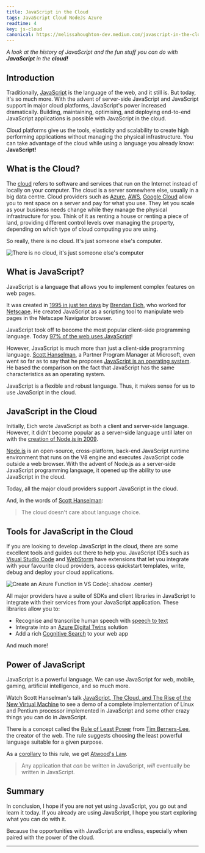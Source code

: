 ```yaml
---
title: JavaScript in the Cloud
tags: JavaScript Cloud NodeJs Azure
readtime: 4
key: js-cloud
canonical: https://melissahoughton-dev.medium.com/javascript-in-the-cloud-557917019455
---
```


_A look at the history of JavaScript and the fun stuff you can do with **JavaScript** in the **cloud!**_

## Introduction

Traditionally, [JavaScript](https://developer.mozilla.org/en-US/docs/Web/JavaScript) is the language of the web, and it still is. But today, it's so much more. With the advent of server-side JavaScript and JavaScript support in major cloud platforms, JavaScript's power increased dramatically. Building, maintaining, optimising, and deploying end-to-end JavaScript applications is possible with JavaScript in the cloud.

Cloud platforms give us the tools, elasticity and scalability to create high performing applications without managing the physical infrastructure. You can take advantage of the cloud while using a language you already know: **JavaScript!**

## What is the Cloud?

The [cloud](https://azure.microsoft.com/en-au/overview/what-is-the-cloud/) refers to software and services that run on the Internet instead of locally on your computer. The cloud is a server somewhere else, usually in a big data centre. Cloud providers such as [Azure](https://azure.microsoft.com/), [AWS](https://aws.amazon.com/), [Google Cloud](https://cloud.google.com/) allow you to rent space on a server and pay for what you use. They let you scale as your business needs change while they manage the physical infrastructure for you. Think of it as renting a house or renting a piece of land, providing different control levels over managing the property, depending on which type of cloud computing you are using.

So really, there is no cloud. It's just someone else's computer.

![There is no cloud, it's just someone else's computer](https://melissadevstorage.blob.core.windows.net/melissadevblob/js-cloud/ThereIsNoCloud.png)

## What is JavaScript?

JavaScript is a language that allows you to implement complex features on web pages.

It was created in [1995 in just ten days](http://speakingjs.com/es5/ch04.html) by [Brendan Eich](https://brendaneich.com/), who worked for [Netscape](https://isp.netscape.com/). He created JavaScript as a scripting tool to manipulate web pages in the Netscape Navigator browser.

JavaScript took off to become the most popular client-side programming language. Today [97% of the web uses JavaScript](https://w3techs.com/technologies/details/cp-javascript)!

However, JavaScript is much more than just a client-side programming language. [Scott Hanselman](https://www.hanselman.com/), a Partner Program Manager at Microsoft, even went so far as to say that he proposes [JavaScript is an operating system](https://youtu.be/msPocYnU0N4?t=2532). He based the comparison on the fact that JavaScript has the same characteristics as an operating system.

JavaScript is a flexible and robust language. Thus, it makes sense for us to use JavaScript in the cloud.

## JavaScript in the Cloud

Initially, Eich wrote JavaScript as both a client and server-side language. However, it didn't become popular as a server-side language until later on with the [creation of Node.js in 2009](https://nodejs.dev/learn/a-brief-history-of-nodejs).

[Node.js](https://nodejs.dev/) is an open-source, cross-platform, back-end JavaScript runtime environment that runs on the V8 engine and executes JavaScript code outside a web browser. With the advent of Node.js as a server-side JavaScript programming language, it opened up the ability to use JavaScript in the cloud.

Today, all the major cloud providers support JavaScript in the cloud.

And, in the words of [Scott Hanselman](https://www.hanselman.com/):

> The cloud doesn't care about language choice.

## Tools for JavaScript in the Cloud

If you are looking to develop JavaScript in the cloud, there are some excellent tools and guides out there to help you. JavaScript IDEs such as [Visual Studio Code](https://code.visualstudio.com/) and [WebStorm](https://www.jetbrains.com/webstorm/) have extensions that let you integrate with your favourite cloud providers, access quickstart templates, write, debug and deploy your cloud applications.

![Create an Azure Function in VS Code](https://melissadevstorage.blob.core.windows.net/melissadevblob/js-cloud/vscode-azfunc.gif){:.shadow .center}

All major providers have a suite of SDKs and client libraries in JavaScript to integrate with their services from your JavaScript application. These libraries allow you to:

- Recognise and transcribe human speech with [speech to text](https://docs.microsoft.com/en-us/azure/cognitive-services/speech-service/get-started-speech-to-text?tabs=windowsinstall&pivots=programming-language-browserjs)
- Integrate into an [Azure Digital Twins](https://docs.microsoft.com/en-us/azure/digital-twins/overview) solution
- Add a rich [Cognitive Search](https://docs.microsoft.com/en-au/azure/search/search-what-is-azure-search) to your web app

And much more!

## Power of JavaScript

JavaScript is a powerful language. We can use JavaScript for web, mobile, gaming, artificial intelligence, and so much more.

Watch Scott Hanselman's talk [JavaScript, The Cloud, and The Rise of the New Virtual Machine](https://youtu.be/msPocYnU0N4) to see a demo of a complete implementation of Linux and Pentium processor implemented in JavaScript and some other crazy things you can do in JavaScript.

There is a concept called the [Rule of Least Power](https://www.w3.org/2001/tag/doc/leastPower.html) from [Tim Berners-Lee](https://www.w3.org/People/Berners-Lee/), the creator of the web. The rule suggests choosing the least powerful language suitable for a given purpose.

As a [corollary](https://www.merriam-webster.com/dictionary/corollary) to this rule, we get [Atwood's Law](https://blog.codinghorror.com/the-principle-of-least-power/).

> Any application that _can_ be written in JavaScript, _will_ eventually be written in JavaScript.

## Summary

In conclusion, I hope if you are not yet using JavaScript, you go out and learn it today. If you already are using JavaScript, I hope you start exploring what you can do with it.

Because the opportunities with JavaScript are endless, especially when paired with the power of the cloud.

---
